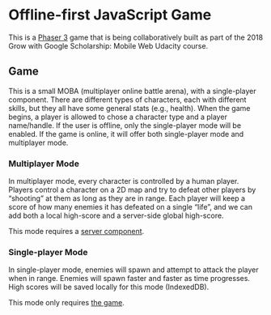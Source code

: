 # Offline-first JavaScript Game

This is a [Phaser 3](https://phaser.io/) game that is being collaboratively built as part of the 2018 Grow with Google Scholarship: Mobile Web Udacity course.


## Game

This is a small MOBA (multiplayer online battle arena), with a single-player component. There are different types of characters, each with different skills, but they all have some general stats (e.g., health). When the game begins, a player is allowed to chose a character type and a player name/handle. If the user is offline, only the single-player mode will be enabled. If the game is online, it will offer both single-player mode and multiplayer mode.

### Multiplayer Mode

In multiplayer mode, every character is controlled by a human player. Players control a character on a 2D map and try to defeat other players by “shooting” at them as long as they are in range. Each player will keep a score of how many enemies it has defeated on a single “life”, and we can add both a local high-score and a server-side global high-score.

This mode requires a [server component](server).

### Single-player Mode

In single-player mode, enemies will spawn and attempt to attack the player when in range. Enemies will spawn faster and faster as time progresses. High scores will be saved locally for this mode (IndexedDB).

This mode only requires [the game](game).